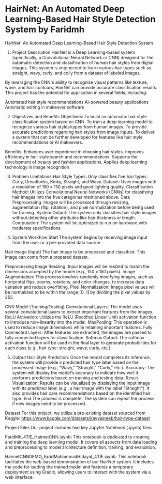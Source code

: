 # HairNet: An Automated Deep Learning-Based Hair Style Detection System by Faridmh
HairNet: An Automated Deep Learning-Based Hair Style Detection System

1. Project Description
HairNet is a Deep Learning-based system (specifically, a Convolutional Neural Network or CNN) designed for the automatic detection and classification of human hair styles from digital images. This system is engineered to learn various hair types such as straight, wavy, curly, and coily from a dataset of labeled images.

By leveraging the CNN's ability to recognize visual patterns like texture, wave, and hair contours, HairNet can provide accurate classification results. This project has the potential for application in several fields, including:

Automated hair style recommendations
AI-powered beauty applications
Automatic editing in makeover software

2. Objectives and Benefits
Objectives:
To build an automatic hair style classification system based on CNN.
To train a deep learning model to recognize various hair styles/types from human images.
To provide accurate predictions regarding hair styles from image inputs.
To deliver a system that can be further developed for features like hair style recommendations or AI makeovers.

Benefits:
Enhances user experience in choosing hair styles.
Improves efficiency in hair style search and recommendations.
Supports the development of beauty and fashion applications.
Applies deep learning technology in image recognition.

3. Problem Limitations
Hair Style Types: Only classifies five hair types: Curly, Dreadlocks, Kinky, Straight, and Wavy.
Dataset: Uses images with a resolution of 150 x 150 pixels and good lighting quality.
Classification Method: Utilizes Convolutional Neural Networks (CNNs) for classifying hair images into the five categories mentioned above.
Data Preprocessing: Images will be processed through resizing, augmentation (flip, rotation), and pixel normalization before being used for training.
System Output: The system only classifies hair style images without detecting other attributes like hair thickness or length.
Computation: The system will be optimized to run on hardware with moderate specifications.

4. System Workflow
Start
The system begins by receiving image input from the user or a pre-provided data source.

Hair Image (Input)
The hair image to be processed and classified. This image can come from a prepared dataset.

Preprocessing
Image Resizing: Input images will be resized to match the dimensions accepted by the model (e.g., 150 x 150 pixels).
Image Augmentation: This process involves randomly modifying images, such as horizontal flips, zooms, rotations, and color changes, to increase data variation and reduce overfitting.
Pixel Normalization: Image pixel values will be normalized to be within the range [0, 1] by dividing the pixel values by 255.

CNN Model (Training/Testing)
Convolutional Layers: The model uses several convolutional layers to extract important features from the images.
ReLU Activation: Utilizes the ReLU (Rectified Linear Unit) activation function to introduce non-linearity into the model.
MaxPooling: This operation is used to reduce image dimensions while retaining important features.
Fully Connected Layers: After features are extracted, the images are passed to fully connected layers for classification.
Softmax Output: The softmax activation function will be used in the final layer to generate probabilities for each class (e.g., hair type: straight, wavy, curly, etc.).

5. Output
Hair Style Prediction: Once the model completes its inference, the system will provide a predicted hair type label based on the processed image (e.g., "Wavy," "Straight," "Curly," etc.).
Accuracy: The system will display the model's accuracy to indicate how well it performs predictions based on training and testing data.
Result Visualization: Results can be visualized by displaying the input image with its predicted label (e.g., a hair image with the label "Straight").
It also provides hair care recommendations based on the identified hair type.
End
The process is complete. The system can repeat the process if new images need to be processed.

Dataset
For this project, we utilize a pre-existing dataset sourced from Kaggle:
https://www.kaggle.com/datasets/kavyasreeb/hair-type-dataset

Project Files
Our project includes two key Jupyter Notebook (.ipynb) files:

FaridMh_4TIE_HairnetCNN.ipynb: This notebook is dedicated to creating and training the deep learning model. It covers all aspects from data loading and preprocessing to model architecture definition, training, and evaluation.

HairnetCNNDEMO_FaridMuhammadHidayat_4TIE.ipynb: This notebook facilitates the web-based demonstration of our HairNet system. It includes the code for loading the trained model and features a temporary deployment using Gradio, allowing users to interact with the system via a web interface.
